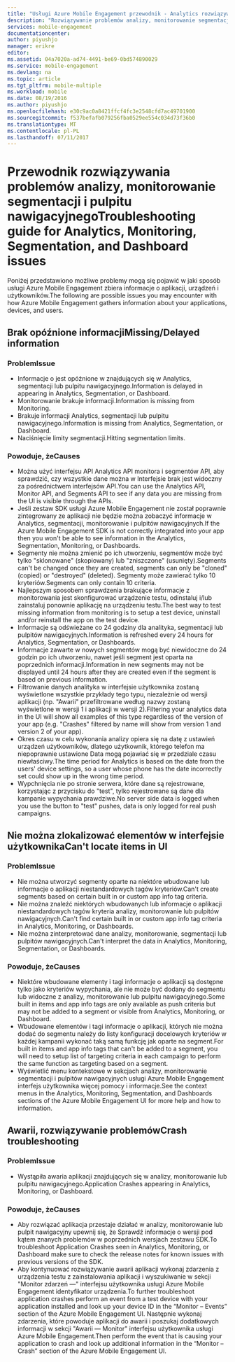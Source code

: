```yaml
---
title: "Usługi Azure Mobile Engagement przewodnik - Analytics rozwiązywania problemów"
description: "Rozwiązywanie problemów analizy, monitorowanie segmentacji i pulpit nawigacyjny w usłudze Azure Mobile Engagement"
services: mobile-engagement
documentationcenter: 
author: piyushjo
manager: erikre
editor: 
ms.assetid: 04a7020a-ad74-4491-be69-0bd574890029
ms.service: mobile-engagement
ms.devlang: na
ms.topic: article
ms.tgt_pltfrm: mobile-multiple
ms.workload: mobile
ms.date: 08/19/2016
ms.author: piyushjo
ms.openlocfilehash: e30c9ac0a8421ffcf4fc3e2548cfd7ac49701900
ms.sourcegitcommit: f537befafb079256fba0529ee554c034d73f36b0
ms.translationtype: MT
ms.contentlocale: pl-PL
ms.lasthandoff: 07/11/2017
---
```

# <a name="troubleshooting-guide-for-analytics-monitoring-segmentation-and-dashboard-issues"></a><span data-ttu-id="f571c-103">Przewodnik rozwiązywania problemów analizy, monitorowanie segmentacji i pulpitu nawigacyjnego</span><span class="sxs-lookup"><span data-stu-id="f571c-103">Troubleshooting guide for Analytics, Monitoring, Segmentation, and Dashboard issues</span></span>
<span data-ttu-id="f571c-104">Poniżej przedstawiono możliwe problemy mogą się pojawić w jaki sposób usługi Azure Mobile Engagement zbiera informacje o aplikacji, urządzeń i użytkowników.</span><span class="sxs-lookup"><span data-stu-id="f571c-104">The following are possible issues you may encounter with how Azure Mobile Engagement gathers information about your applications, devices, and users.</span></span>

## <a name="missingdelayed-information"></a><span data-ttu-id="f571c-105">Brak opóźnione informacji</span><span class="sxs-lookup"><span data-stu-id="f571c-105">Missing/Delayed information</span></span>
### <a name="issue"></a><span data-ttu-id="f571c-106">Problem</span><span class="sxs-lookup"><span data-stu-id="f571c-106">Issue</span></span>
* <span data-ttu-id="f571c-107">Informacje o jest opóźnione w znajdujących się w Analytics, segmentacji lub pulpitu nawigacyjnego.</span><span class="sxs-lookup"><span data-stu-id="f571c-107">Information is delayed in appearing in Analytics, Segmentation, or Dashboard.</span></span>
* <span data-ttu-id="f571c-108">Monitorowanie brakuje informacji.</span><span class="sxs-lookup"><span data-stu-id="f571c-108">Information is missing from Monitoring.</span></span>
* <span data-ttu-id="f571c-109">Brakuje informacji Analytics, segmentacji lub pulpitu nawigacyjnego.</span><span class="sxs-lookup"><span data-stu-id="f571c-109">Information is missing from Analytics, Segmentation, or Dashboard.</span></span>
* <span data-ttu-id="f571c-110">Naciśnięcie limity segmentacji.</span><span class="sxs-lookup"><span data-stu-id="f571c-110">Hitting segmentation limits.</span></span>

### <a name="causes"></a><span data-ttu-id="f571c-111">Powoduje, że</span><span class="sxs-lookup"><span data-stu-id="f571c-111">Causes</span></span>
* <span data-ttu-id="f571c-112">Można użyć interfejsu API Analytics API monitora i segmentów API, aby sprawdzić, czy wszystkie dane można w Interfejsie brak jest widoczny za pośrednictwem interfejsów API.</span><span class="sxs-lookup"><span data-stu-id="f571c-112">You can use the Analytics API, Monitor API, and Segments API to see if any data you are missing from the UI is visible through the APIs.</span></span>
* <span data-ttu-id="f571c-113">Jeśli zestaw SDK usługi Azure Mobile Engagement nie został poprawnie zintegrowany ze aplikacji nie będzie można zobaczyć informacje w Analytics, segmentacji, monitorowanie i pulpitów nawigacyjnych.</span><span class="sxs-lookup"><span data-stu-id="f571c-113">If the Azure Mobile Engagement SDK is not correctly integrated into your app then you won't be able to see information in the Analytics, Segmentation, Monitoring, or Dashboards.</span></span>
* <span data-ttu-id="f571c-114">Segmenty nie można zmienić po ich utworzeniu, segmentów może być tylko "sklonowane" (skopiowany) lub "zniszczone" (usunięty).</span><span class="sxs-lookup"><span data-stu-id="f571c-114">Segments can't be changed once they are created, segments can only be "cloned" (copied) or "destroyed" (deleted).</span></span> <span data-ttu-id="f571c-115">Segmenty może zawierać tylko 10 kryteriów.</span><span class="sxs-lookup"><span data-stu-id="f571c-115">Segments can only contain 10 criteria.</span></span>
* <span data-ttu-id="f571c-116">Najlepszym sposobem sprawdzenia brakujące informacje z monitorowania jest skonfigurować urządzenie testu, odinstaluj i/lub zainstaluj ponownie aplikację na urządzeniu testu.</span><span class="sxs-lookup"><span data-stu-id="f571c-116">The best way to test missing information from monitoring is to setup a test device, uninstall and/or reinstall the app on the test device.</span></span>
* <span data-ttu-id="f571c-117">Informacje są odświeżane co 24 godziny dla analityka, segmentacji lub pulpitów nawigacyjnych.</span><span class="sxs-lookup"><span data-stu-id="f571c-117">Information is refreshed every 24 hours for Analytics, Segmentation, or Dashboards.</span></span>
* <span data-ttu-id="f571c-118">Informacje zawarte w nowych segmentów mogą być niewidoczne do 24 godzin po ich utworzeniu, nawet jeśli segment jest oparta na poprzednich informacji.</span><span class="sxs-lookup"><span data-stu-id="f571c-118">Information in new segments may not be displayed until 24 hours after they are created even if the segment is based on previous information.</span></span>
* <span data-ttu-id="f571c-119">Filtrowanie danych analityka w interfejsie użytkownika zostaną wyświetlone wszystkie przykłady tego typu, niezależnie od wersji aplikacji (np. "Awarii" przefiltrowane według nazwy zostaną wyświetlone w wersji 1 i aplikacji w wersji 2).</span><span class="sxs-lookup"><span data-stu-id="f571c-119">Filtering your analytics data in the UI will show all examples of this type regardless of the version of your app (e.g. "Crashes" filtered by name will show from version 1 and version 2 of your app).</span></span>
* <span data-ttu-id="f571c-120">Okres czasu w celu wykonania analizy opiera się na datę z ustawień urządzeń użytkowników, dlatego użytkownik, którego telefon ma niepoprawnie ustawione Data mogą pojawiać się w przedziale czasu niewłaściwy.</span><span class="sxs-lookup"><span data-stu-id="f571c-120">The time period for Analytics is based on the date from the users' device settings, so a user whose phone has the date incorrectly set could show up in the wrong time period.</span></span>
* <span data-ttu-id="f571c-121">Wypchnięcia nie po stronie serwera, które dane są rejestrowane, korzystając z przycisku do "test", tylko rejestrowane są dane dla kampanie wypychania prawdziwe.</span><span class="sxs-lookup"><span data-stu-id="f571c-121">No server side data is logged when you use the button to "test" pushes, data is only logged for real push campaigns.</span></span>

## <a name="cant-locate-items-in-ui"></a><span data-ttu-id="f571c-122">Nie można zlokalizować elementów w interfejsie użytkownika</span><span class="sxs-lookup"><span data-stu-id="f571c-122">Can't locate items in UI</span></span>
### <a name="issue"></a><span data-ttu-id="f571c-123">Problem</span><span class="sxs-lookup"><span data-stu-id="f571c-123">Issue</span></span>
* <span data-ttu-id="f571c-124">Nie można utworzyć segmenty oparte na niektóre wbudowane lub informacje o aplikacji niestandardowych tagów kryteriów.</span><span class="sxs-lookup"><span data-stu-id="f571c-124">Can't create segments based on certain built in or custom app info tag criteria.</span></span>
* <span data-ttu-id="f571c-125">Nie można znaleźć niektórych wbudowanych lub informacje o aplikacji niestandardowych tagów kryteria analizy, monitorowanie lub pulpitów nawigacyjnych.</span><span class="sxs-lookup"><span data-stu-id="f571c-125">Can't find certain built in or custom app info tag criteria in Analytics, Monitoring, or Dashboards.</span></span>
* <span data-ttu-id="f571c-126">Nie można zinterpretować dane analizy, monitorowanie, segmentacji lub pulpitów nawigacyjnych.</span><span class="sxs-lookup"><span data-stu-id="f571c-126">Can't interpret the data in Analytics, Monitoring, Segmentation, or Dashboards.</span></span>

### <a name="causes"></a><span data-ttu-id="f571c-127">Powoduje, że</span><span class="sxs-lookup"><span data-stu-id="f571c-127">Causes</span></span>
* <span data-ttu-id="f571c-128">Niektóre wbudowane elementy i tagi informacje o aplikacji są dostępne tylko jako kryteriów wypychania, ale nie może być dodany do segmentu lub widoczne z analizy, monitorowanie lub pulpitu nawigacyjnego.</span><span class="sxs-lookup"><span data-stu-id="f571c-128">Some built in items and app info tags are only available as push criteria but may not be added to a segment or visible from Analytics, Monitoring, or Dashboard.</span></span> 
* <span data-ttu-id="f571c-129">Wbudowane elementów i tagi informacje o aplikacji, których nie można dodać do segmentu należy do listy konfiguracji docelowych kryteriów w każdej kampanii wykonać taką samą funkcję jak oparte na segment.</span><span class="sxs-lookup"><span data-stu-id="f571c-129">For built in items and app info tags that can't be added to a segment, you will need to setup list of targeting criteria in each campaign to perform the same function as targeting based on a segment.</span></span>
* <span data-ttu-id="f571c-130">Wyświetlić menu kontekstowe w sekcjach analizy, monitorowanie segmentacji i pulpitów nawigacyjnych usługi Azure Mobile Engagement interfejs użytkownika więcej pomocy i informacje.</span><span class="sxs-lookup"><span data-stu-id="f571c-130">See the context menus in the Analytics, Monitoring, Segmentation, and Dashboards sections of the Azure Mobile Engagement UI for more help and how to information.</span></span>

## <a name="crash-troubleshooting"></a><span data-ttu-id="f571c-131">Awarii, rozwiązywanie problemów</span><span class="sxs-lookup"><span data-stu-id="f571c-131">Crash troubleshooting</span></span>
### <a name="issue"></a><span data-ttu-id="f571c-132">Problem</span><span class="sxs-lookup"><span data-stu-id="f571c-132">Issue</span></span>
* <span data-ttu-id="f571c-133">Wystąpiła awaria aplikacji znajdujących się w analizy, monitorowanie lub pulpitu nawigacyjnego.</span><span class="sxs-lookup"><span data-stu-id="f571c-133">Application Crashes appearing in Analytics, Monitoring, or Dashboard.</span></span>

### <a name="causes"></a><span data-ttu-id="f571c-134">Powoduje, że</span><span class="sxs-lookup"><span data-stu-id="f571c-134">Causes</span></span>
* <span data-ttu-id="f571c-135">Aby rozwiązać aplikacja przestaje działać w analizy, monitorowanie lub pulpit nawigacyjny upewnij się, że Sprawdź informacje o wersji pod kątem znanych problemów w poprzednich wersjach zestawu SDK.</span><span class="sxs-lookup"><span data-stu-id="f571c-135">To troubleshoot Application Crashes seen in Analytics, Monitoring, or Dashboard make sure to check the release notes for known issues with previous versions of the SDK.</span></span>
* <span data-ttu-id="f571c-136">Aby kontynuować rozwiązywanie awarii aplikacji wykonaj zdarzenia z urządzenia testu z zainstalowania aplikacji i wyszukiwanie w sekcji "Monitor zdarzeń —" interfejsu użytkownika usługi Azure Mobile Engagement identyfikator urządzenia.</span><span class="sxs-lookup"><span data-stu-id="f571c-136">To further troubleshoot application crashes perform an event from a test device with your application installed and look up your device ID in the “Monitor – Events” section of the Azure Mobile Engagement UI.</span></span> <span data-ttu-id="f571c-137">Następnie wykonaj zdarzenia, które powoduje aplikacji do awarii i poszukaj dodatkowych informacji w sekcji "Awarii — Monitor" interfejsu użytkownika usługi Azure Mobile Engagement.</span><span class="sxs-lookup"><span data-stu-id="f571c-137">Then perform the event that is causing your application to crash and look up additional information in the “Monitor – Crash” section of the Azure Mobile Engagement UI.</span></span> 

